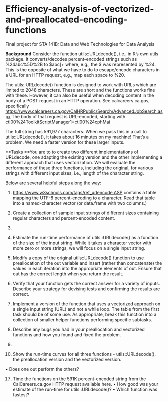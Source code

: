 # Efficiency-analysis-of-vectorized-and-preallocated-encoding-functions
Final project for STA 141B: Data and Web Technologies for Data Analysis

**Background**
Consider the function utils::URLdecode(), i.e., in R’s own utils package. It converts/decodes percent-encoded strings
such as %24abc%5D%2B to $abc]+ where, e.g., the $ was represented by %24. This is the opposite of what we have to do to
escape/encode characters in a URL for an HTTP request, e.g., map each space to %20.

The utils::URLdecode() function is designed to work with URLs which are limited to 2048 characters. These are short and the
functions works fine with these. However, it can also be useful when decoding content in the body of a POST request in an HTTP
operation. See calcareers.ca.gov, specifically https://www.calcareers.ca.gov/CalHRPublic/Search/AdvancedJobSearch.aspx
The body of that request is URL-encoded, starting with ctl00%24ToolkitScriptManager1=ctl00%24cphMai

The full string has 591,977 characters. When we pass this in a call to utils::URLdecode(), it takes about 16 minutes on my
machine! That’s a problem. We need a faster version for these larger inputs.

**Tasks
**You are to to create two different implementations of URLdecode, one adapting the existing version and the other implementing
a different approach that uses vectorization. We will evaluate the performance of these three functions, including the original,
for various strings with different input sizes, i.e., length of the character string.

Below are several helpful steps along the way:
1. https://www.w3schools.com/tags/ref_urlencode.ASP contains a table mapping the UTF-8 percent-encoding to a
character. Read that table into a named-character vector (or data.frame with two columns.)

3. Create a collection of sample input strings of different sizes containing regular characters and percent-encoded content.
4. 
5. Estimate the run-time performance of utils::URLdecode() as a function of the size of the input string. While it takes
a character vector with more zero or more strings, we will focus on a single input string.

7. Modify a copy of the original utils::URLdecode() function to use preallocation of the out variable and insert (rather
than concatenate) the values in each iteration into the appropriate elements of out. Ensure that out has the correct
length when you return the result.

9. Verify that your function gets the correct answer for a variety of inputs. Describe your strategy for devising tests and
confirming the results are correct.

11. Implement a version of the function that uses a vectorized approach on a single input string (URL) and not a while loop.
The table from the first task should be of some use. As appropriate, break this function into a collection of
smaller helper functions performing specific subtasks.

13. Describe any bugs you had in your preallocation and vectorized functions and how you found and fixed the problem.
14. 
15. Show the run-time curves for all three functions - utils::URLdecode(), the preallocation version and the vectorized
version.

• Does one out perform the others?

17. Time the functions on the 591K percent-encoded string from the CalCareers.ca.gov HTTP request available here.
• How good was your estimate of the run-time for utils::URLdecode()?
• Which function was fastest?
